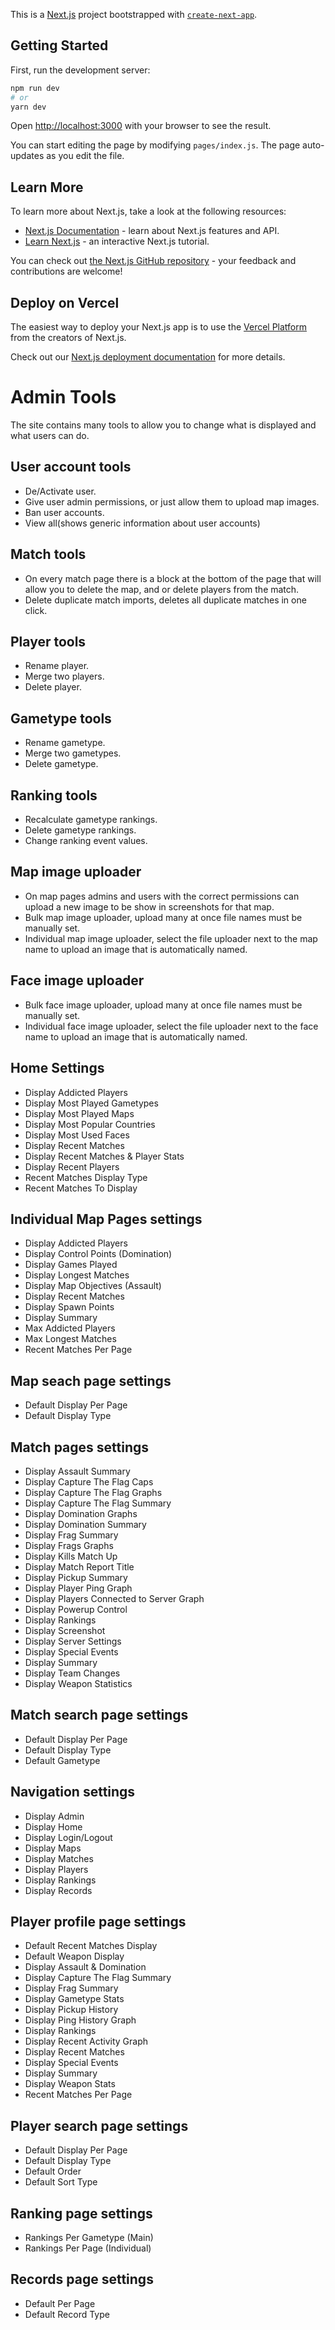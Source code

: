 This is a [Next.js](https://nextjs.org/) project bootstrapped with [`create-next-app`](https://github.com/vercel/next.js/tree/canary/packages/create-next-app).

## Getting Started

First, run the development server:

```bash
npm run dev
# or
yarn dev
```

Open [http://localhost:3000](http://localhost:3000) with your browser to see the result.

You can start editing the page by modifying `pages/index.js`. The page auto-updates as you edit the file.

## Learn More

To learn more about Next.js, take a look at the following resources:

- [Next.js Documentation](https://nextjs.org/docs) - learn about Next.js features and API.
- [Learn Next.js](https://nextjs.org/learn) - an interactive Next.js tutorial.

You can check out [the Next.js GitHub repository](https://github.com/vercel/next.js/) - your feedback and contributions are welcome!

## Deploy on Vercel

The easiest way to deploy your Next.js app is to use the [Vercel Platform](https://vercel.com/import?utm_medium=default-template&filter=next.js&utm_source=create-next-app&utm_campaign=create-next-app-readme) from the creators of Next.js.

Check out our [Next.js deployment documentation](https://nextjs.org/docs/deployment) for more details.



# Admin Tools
The site contains many tools to allow you to change what is displayed and what users can do.

## User account tools
- De/Activate user.
- Give user admin permissions, or just allow them to upload map images.
- Ban user accounts.
- View all(shows generic information about user accounts)

## Match tools
- On every match page there is a block at the bottom of the page that will allow you to delete the map, and or delete players from the match.
- Delete duplicate match imports, deletes all duplicate matches in one click.

## Player tools
- Rename player.
- Merge two players.
- Delete player.

## Gametype tools
- Rename gametype.
- Merge two gametypes.
- Delete gametype.


## Ranking tools
- Recalculate gametype rankings.
- Delete gametype rankings.
- Change ranking event values.

## Map image uploader
- On map pages admins and users with the correct permissions can upload a new image to be show in screenshots for that map.
- Bulk map image uploader, upload many at once file names must be manually set.
- Individual map image uploader, select the file uploader next to the map name to upload an image that is automatically named.

## Face image uploader
- Bulk face image uploader, upload many at once file names must be manually set.
- Individual face image uploader, select the file uploader next to the face name to upload an image that is automatically named.

## Home Settings
- Display Addicted Players
- Display Most Played Gametypes
- Display Most Played Maps
- Display Most Popular Countries
- Display Most Used Faces
- Display Recent Matches
- Display Recent Matches & Player Stats
- Display Recent Players
- Recent Matches Display Type
- Recent Matches To Display

## Individual Map Pages settings
- Display Addicted Players
- Display Control Points (Domination)
- Display Games Played
- Display Longest Matches
- Display Map Objectives (Assault)
- Display Recent Matches
- Display Spawn Points
- Display Summary
- Max Addicted Players
- Max Longest Matches
- Recent Matches Per Page

## Map seach page settings
- Default Display Per Page
- Default Display Type

## Match pages settings
- Display Assault Summary
- Display Capture The Flag Caps
- Display Capture The Flag Graphs
- Display Capture The Flag Summary
- Display Domination Graphs
- Display Domination Summary
- Display Frag Summary
- Display Frags Graphs
- Display Kills Match Up
- Display Match Report Title
- Display Pickup Summary
- Display Player Ping Graph
- Display Players Connected to Server Graph
- Display Powerup Control
- Display Rankings
- Display Screenshot
- Display Server Settings
- Display Special Events
- Display Summary
- Display Team Changes
- Display Weapon Statistics

## Match search page settings
- Default Display Per Page
- Default Display Type
- Default Gametype

## Navigation settings
- Display Admin
- Display Home
- Display Login/Logout
- Display Maps
- Display Matches
- Display Players
- Display Rankings
- Display Records

## Player profile page settings
- Default Recent Matches Display
- Default Weapon Display
- Display Assault & Domination
- Display Capture The Flag Summary
- Display Frag Summary
- Display Gametype Stats
- Display Pickup History
- Display Ping History Graph
- Display Rankings
- Display Recent Activity Graph
- Display Recent Matches
- Display Special Events
- Display Summary
- Display Weapon Stats
- Recent Matches Per Page

## Player search page settings
- Default Display Per Page
- Default Display Type
- Default Order
- Default Sort Type

## Ranking page settings
- Rankings Per Gametype (Main)
- Rankings Per Page (Individual)

## Records page settings
- Default Per Page
- Default Record Type